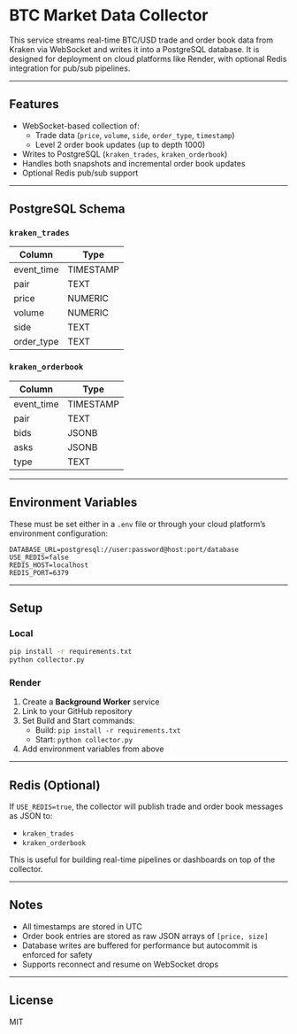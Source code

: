 # BTC Market Data Collector

This service streams real-time BTC/USD trade and order book data from Kraken via WebSocket and writes it into a PostgreSQL database. It is designed for deployment on cloud platforms like Render, with optional Redis integration for pub/sub pipelines.

---

## Features

- WebSocket-based collection of:
  - Trade data (`price`, `volume`, `side`, `order_type`, `timestamp`)
  - Level 2 order book updates (up to depth 1000)
- Writes to PostgreSQL (`kraken_trades`, `kraken_orderbook`)
- Handles both snapshots and incremental order book updates
- Optional Redis pub/sub support

---

## PostgreSQL Schema

### `kraken_trades`
| Column      | Type       |
|-------------|------------|
| event_time  | TIMESTAMP  |
| pair        | TEXT       |
| price       | NUMERIC    |
| volume      | NUMERIC    |
| side        | TEXT       |
| order_type  | TEXT       |

### `kraken_orderbook`
| Column      | Type       |
|-------------|------------|
| event_time  | TIMESTAMP  |
| pair        | TEXT       |
| bids        | JSONB      |
| asks        | JSONB      |
| type        | TEXT       | — 'snapshot' or 'update'

---

## Environment Variables

These must be set either in a `.env` file or through your cloud platform’s environment configuration:

```
DATABASE_URL=postgresql://user:password@host:port/database
USE_REDIS=false
REDIS_HOST=localhost
REDIS_PORT=6379
```

---

## Setup

### Local

```bash
pip install -r requirements.txt
python collector.py
```

### Render

1. Create a **Background Worker** service
2. Link to your GitHub repository
3. Set Build and Start commands:
   - Build: `pip install -r requirements.txt`
   - Start: `python collector.py`
4. Add environment variables from above

---

## Redis (Optional)

If `USE_REDIS=true`, the collector will publish trade and order book messages as JSON to:
- `kraken_trades`
- `kraken_orderbook`

This is useful for building real-time pipelines or dashboards on top of the collector.

---

## Notes

- All timestamps are stored in UTC
- Order book entries are stored as raw JSON arrays of `[price, size]`
- Database writes are buffered for performance but autocommit is enforced for safety
- Supports reconnect and resume on WebSocket drops

---

## License

MIT
